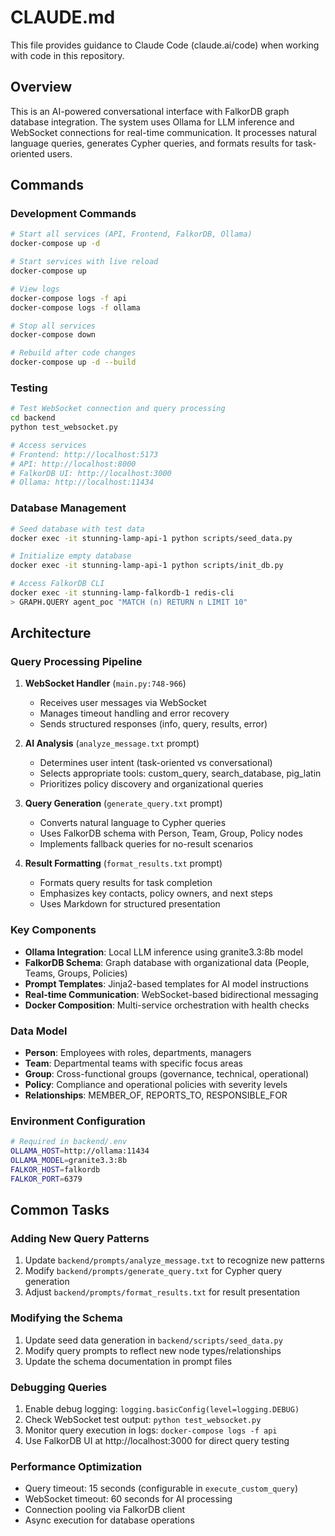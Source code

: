 # CLAUDE.md

This file provides guidance to Claude Code (claude.ai/code) when working with code in this repository.

## Overview

This is an AI-powered conversational interface with FalkorDB graph database integration. The system uses Ollama for LLM inference and WebSocket connections for real-time communication. It processes natural language queries, generates Cypher queries, and formats results for task-oriented users.

## Commands

### Development Commands

```bash
# Start all services (API, Frontend, FalkorDB, Ollama)
docker-compose up -d

# Start services with live reload
docker-compose up

# View logs
docker-compose logs -f api
docker-compose logs -f ollama

# Stop all services  
docker-compose down

# Rebuild after code changes
docker-compose up -d --build
```

### Testing

```bash
# Test WebSocket connection and query processing
cd backend
python test_websocket.py

# Access services
# Frontend: http://localhost:5173
# API: http://localhost:8000
# FalkorDB UI: http://localhost:3000
# Ollama: http://localhost:11434
```

### Database Management

```bash
# Seed database with test data
docker exec -it stunning-lamp-api-1 python scripts/seed_data.py

# Initialize empty database
docker exec -it stunning-lamp-api-1 python scripts/init_db.py

# Access FalkorDB CLI
docker exec -it stunning-lamp-falkordb-1 redis-cli
> GRAPH.QUERY agent_poc "MATCH (n) RETURN n LIMIT 10"
```

## Architecture

### Query Processing Pipeline

1. **WebSocket Handler** (`main.py:748-966`)
   - Receives user messages via WebSocket
   - Manages timeout handling and error recovery
   - Sends structured responses (info, query, results, error)

2. **AI Analysis** (`analyze_message.txt` prompt)
   - Determines user intent (task-oriented vs conversational)
   - Selects appropriate tools: custom_query, search_database, pig_latin
   - Prioritizes policy discovery and organizational queries

3. **Query Generation** (`generate_query.txt` prompt)
   - Converts natural language to Cypher queries
   - Uses FalkorDB schema with Person, Team, Group, Policy nodes
   - Implements fallback queries for no-result scenarios

4. **Result Formatting** (`format_results.txt` prompt)
   - Formats query results for task completion
   - Emphasizes key contacts, policy owners, and next steps
   - Uses Markdown for structured presentation

### Key Components

- **Ollama Integration**: Local LLM inference using granite3.3:8b model
- **FalkorDB Schema**: Graph database with organizational data (People, Teams, Groups, Policies)
- **Prompt Templates**: Jinja2-based templates for AI model instructions
- **Real-time Communication**: WebSocket-based bidirectional messaging
- **Docker Composition**: Multi-service orchestration with health checks

### Data Model

- **Person**: Employees with roles, departments, managers
- **Team**: Departmental teams with specific focus areas  
- **Group**: Cross-functional groups (governance, technical, operational)
- **Policy**: Compliance and operational policies with severity levels
- **Relationships**: MEMBER_OF, REPORTS_TO, RESPONSIBLE_FOR

### Environment Configuration

```bash
# Required in backend/.env
OLLAMA_HOST=http://ollama:11434
OLLAMA_MODEL=granite3.3:8b
FALKOR_HOST=falkordb
FALKOR_PORT=6379
```

## Common Tasks

### Adding New Query Patterns

1. Update `backend/prompts/analyze_message.txt` to recognize new patterns
2. Modify `backend/prompts/generate_query.txt` for Cypher query generation
3. Adjust `backend/prompts/format_results.txt` for result presentation

### Modifying the Schema

1. Update seed data generation in `backend/scripts/seed_data.py`
2. Modify query prompts to reflect new node types/relationships
3. Update the schema documentation in prompt files

### Debugging Queries

1. Enable debug logging: `logging.basicConfig(level=logging.DEBUG)`
2. Check WebSocket test output: `python test_websocket.py`
3. Monitor query execution in logs: `docker-compose logs -f api`
4. Use FalkorDB UI at http://localhost:3000 for direct query testing

### Performance Optimization

- Query timeout: 15 seconds (configurable in `execute_custom_query`)
- WebSocket timeout: 60 seconds for AI processing
- Connection pooling via FalkorDB client
- Async execution for database operations